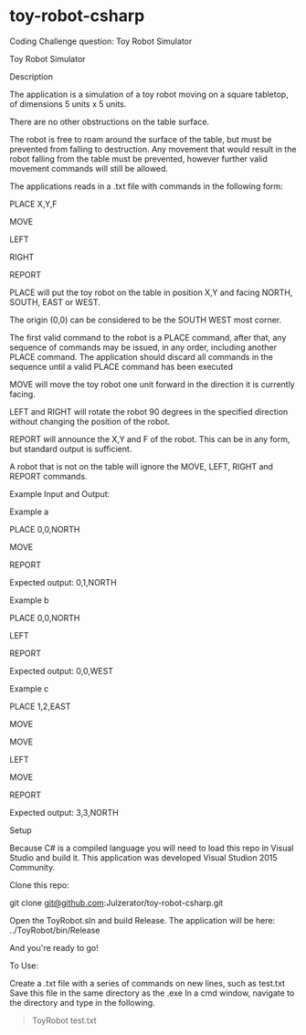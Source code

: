 # toy-robot-csharp
Coding Challenge question: Toy Robot Simulator

Toy Robot Simulator

Description

The application is a simulation of a toy robot moving on a square tabletop, 
of dimensions 5 units x 5 units.

There are no other obstructions on the table surface.

The robot is free to roam around the surface of the table, but must be 
prevented from falling to destruction. Any movement that would result in the 
robot falling from the table must be prevented, however further valid movement 
commands will still be allowed.

The applications reads in a .txt file with commands in the following form:

PLACE X,Y,F

MOVE

LEFT

RIGHT

REPORT


PLACE will put the toy robot on the table in position X,Y and facing 
NORTH, SOUTH, EAST or WEST.

The origin (0,0) can be considered to be the SOUTH WEST most corner.

The first valid command to the robot is a PLACE command, after that, 
any sequence of commands may be issued, in any order, including another PLACE command. 
The application should discard all commands in the sequence until a valid PLACE 
command has been executed

MOVE will move the toy robot one unit forward in the direction it is currently facing.

LEFT and RIGHT will rotate the robot 90 degrees in the specified direction without 
changing the position of the robot.

REPORT will announce the X,Y and F of the robot. This can be in any form, but standard 
output is sufficient.

A robot that is not on the table will ignore the MOVE, LEFT, RIGHT and 
REPORT commands.

Example Input and Output:

Example a

PLACE 0,0,NORTH

MOVE

REPORT

Expected output: 0,1,NORTH

Example b

PLACE 0,0,NORTH

LEFT

REPORT

Expected output: 0,0,WEST

Example c

PLACE 1,2,EAST

MOVE

MOVE

LEFT

MOVE

REPORT

Expected output: 3,3,NORTH

Setup

Because C# is a compiled language you will need to load this repo in Visual Studio and
build it. This application was developed Visual Studion 2015 Community.

Clone this repo:

git clone git@github.com:Julzerator/toy-robot-csharp.git

Open the ToyRobot.sln and build Release. The application will be here:
../ToyRobot/bin/Release

And you're ready to go!

To Use:

Create a .txt file with a series of commands on new lines, such as test.txt
Save this file in the same directory as the .exe
In a cmd window, navigate to the directory and type in the following.

>ToyRobot test.txt
